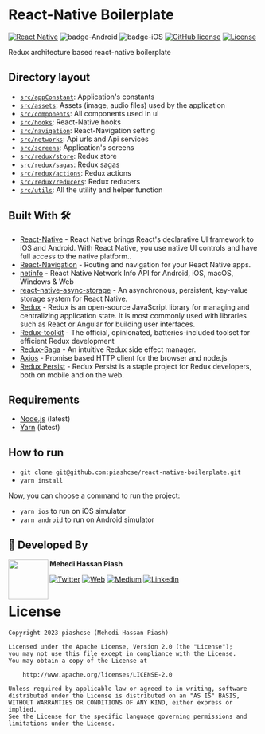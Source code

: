 # React-Native Boilerplate
[![React Native](https://img.shields.io/badge/React%20Native-v0.72.5-green.svg)](https://facebook.github.io/react-native/)
![badge-Android](https://img.shields.io/badge/Platform-Android-brightgreen)
![badge-iOS](https://img.shields.io/badge/Platform-iOS-lightgray)
[![GitHub license](https://img.shields.io/badge/license-Apache%20License%202.0-blue.svg?style=flat)](https://www.apache.org/licenses/LICENSE-2.0)
<a href="https://github.com/piashcse"><img alt="License" src="https://img.shields.io/static/v1?label=GitHub&message=piashcse&color=C51162"/></a>

Redux architecture based react-native boilerplate <br>

## Directory layout
- [`src/appConstant`](src/appConstant): Application's constants
- [`src/assets`](src/assets): Assets (image, audio files) used by the application
- [`src/components`](src/components): All components used in ui
- [`src/hooks`](src/hooks): React-Native hooks
- [`src/navigation`](src/navigations): React-Navigation setting
- [`src/networks`](src/networks): Api urls and Api services
- [`src/screens`](src/screens): Application's screens
- [`src/redux/store`](src/redux/index.js): Redux store
- [`src/redux/sagas`](src/redux/sagas): Redux sagas
- [`src/redux/actions`](src/redux/actions): Redux actions
- [`src/redux/reducers`](src/redux/reducers): Redux reducers
- [`src/utils`](src/utils): All the utility and helper function 

## Built With 🛠
- [React-Native](https://reactnative.dev/) - React Native brings React's declarative UI framework to iOS and Android. With React Native, you use native UI controls and have full access to the native platform..
- [React-Navigation](https://reactnavigation.org/) - Routing and navigation for your React Native apps.
- [netinfo](https://github.com/react-native-netinfo/react-native-netinfo) - React Native Network Info API for Android, iOS, macOS, Windows & Web
- [react-native-async-storage](https://github.com/react-native-async-storage/async-storage#readme) - An asynchronous, persistent, key-value storage system for React Native.
- [Redux](https://redux.js.org/) - Redux is an open-source JavaScript library for managing and centralizing application state. It is most commonly used with libraries such as React or Angular for building user interfaces.
- [Redux-toolkit](https://redux-toolkit.js.org/) - The official, opinionated, batteries-included toolset for efficient Redux development
- [Redux-Saga](https://redux-saga.js.org/) - An intuitive Redux side effect manager.
- [Axios](https://github.com/axios/axios) - Promise based HTTP client for the browser and node.js
- [Redux Persist](https://www.npmjs.com/package/redux-persist) - Redux Persist is a staple project for Redux developers, both on mobile and on the web.

## Requirements

- [Node.js](https://nodejs.org/) (latest)
- [Yarn](https://yarnpkg.com/) (latest)

## How to run

- `git clone git@github.com:piashcse/react-native-boilerplate.git` 
- `yarn install`

Now, you can choose a command to run the project:

- `yarn ios` to run on iOS simulator
- `yarn android` to run on Android simulator

## 👨 Developed By

<a href="https://twitter.com/piashcse" target="_blank">
  <img src="https://avatars.githubusercontent.com/piashcse" width="80" align="left">
</a>

**Mehedi Hassan Piash**

[![Twitter](https://img.shields.io/badge/-twitter-grey?logo=twitter)](https://twitter.com/piashcse)
[![Web](https://img.shields.io/badge/-web-grey?logo=appveyor)](https://piashcse.github.io/)
[![Medium](https://img.shields.io/badge/-medium-grey?logo=medium)](https://medium.com/@piashcse)
[![Linkedin](https://img.shields.io/badge/-linkedin-grey?logo=linkedin)](https://www.linkedin.com/in/piashcse/)

# License
```
Copyright 2023 piashcse (Mehedi Hassan Piash)

Licensed under the Apache License, Version 2.0 (the "License");
you may not use this file except in compliance with the License.
You may obtain a copy of the License at

    http://www.apache.org/licenses/LICENSE-2.0

Unless required by applicable law or agreed to in writing, software
distributed under the License is distributed on an "AS IS" BASIS,
WITHOUT WARRANTIES OR CONDITIONS OF ANY KIND, either express or implied.
See the License for the specific language governing permissions and
limitations under the License.
```

